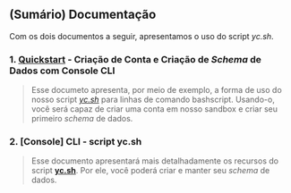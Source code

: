 ## (Sumário) Documentação

Com os dois documentos a seguir, apresentamos o uso do script _yc.sh_.

### 1. [Quickstart](https://github.com/ycodify-tech/cli-scripts/blob/master/Quickstart.md) - Criação de Conta e Criação de _Schema_ de Dados com Console CLI
> Esse documeto apresenta, por meio de exemplo, a forma de uso do nosso script _[yc.sh](https://github.com/ycodify-tech/cli-scripts/blob/master/yc.sh)_ para linhas de comando bashscript. Usando-o, você será capaz de criar uma conta em nosso sandbox e criar seu primeiro _schema_ de dados. 

### 2. [Console] CLI - script yc.sh
> Esse documento apresentará mais detalhadamente os recursos do script **[yc.sh](https://github.com/ycodify-tech/cli-scripts/blob/master/yc.sh)**. Por ele, você poderá criar e manter seu _schema_ de dados.
